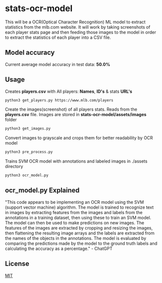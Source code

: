 # stats-ocr-model

This will be a OCR(Optical Character Recognition) ML model to extract statistics from the mlb.com website. It will work by taking screenshots of each player stats page and then feeding those images to the model in order to extract the statistics of each player into a CSV file.

## Model accuracy

Current average model accuracy in test data: **50.0%**

## Usage

Creates **players.csv** with All players: **Names**, **ID's** & stats **URL's**
```bash
python3 get_players.py https://www.mlb.com/players
```


Create the images(screenshot) of all players stats. Reads from the **players.csv** file. Images are stored in **stats-ocr-model/assets/images** folder
```bash
python3 get_images.py
```


Convert images to grayscale and crops them for better readability by OCR model
```bash
python3 pre_process.py
```


Trains SVM OCR model with annotations and labeled images in ./assets directory
```bash
python3 ocr_model.py
```

## ocr_model.py Explained
"This code appears to be implementing an OCR model using the SVM (support vector machine) algorithm. The model is trained to recognize text in images by extracting features from the images and labels from the annotations in a training dataset, then using these to train an SVM model. The model can then be used to make predictions on new images. The features of the images are extracted by cropping and resizing the images, then flattening the resulting image arrays and the labels are extracted from the names of the objects in the annotations. The model is evaluated by comparing the predictions made by the model to the ground truth labels and calculating the accuracy as a percentage." - ChatGPT

## License

[MIT](https://choosealicense.com/licenses/mit/)